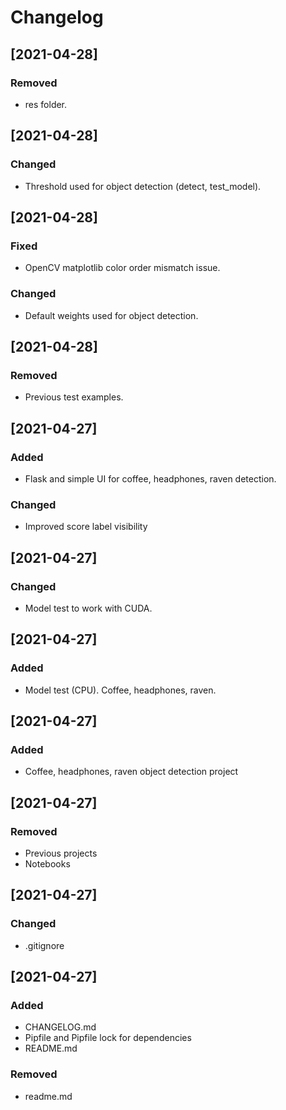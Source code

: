 # Changelog

## [2021-04-28]

### Removed

- res folder.


## [2021-04-28]

### Changed

- Threshold used for object detection (detect, test_model).


## [2021-04-28]

### Fixed

- OpenCV matplotlib color order mismatch issue.

### Changed

- Default weights used for object detection.


## [2021-04-28]

### Removed

- Previous test examples.


## [2021-04-27]

### Added

- Flask and simple UI for coffee, headphones, raven detection.

### Changed

- Improved score label visibility


## [2021-04-27]

### Changed

- Model test to work with CUDA.


## [2021-04-27]

### Added

- Model test (CPU). Coffee, headphones, raven.


## [2021-04-27]

### Added

- Coffee, headphones, raven object detection project


## [2021-04-27]

### Removed

- Previous projects
- Notebooks


## [2021-04-27]

### Changed

- .gitignore


## [2021-04-27]

### Added

- CHANGELOG.md
- Pipfile and Pipfile lock for dependencies
- README.md

### Removed

- readme.md
